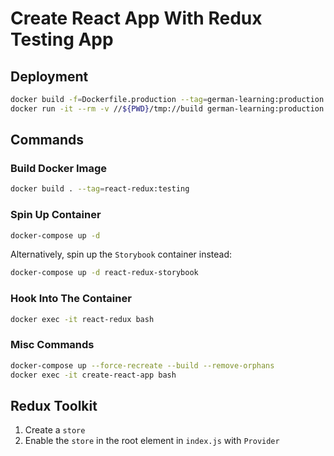 # Create React App With Redux Testing App

## Deployment

```bash
docker build -f=Dockerfile.production --tag=german-learning:production --no-cache .
docker run -it --rm -v //${PWD}/tmp://build german-learning:production bash -c "ls -l /app/build"
```

## Commands

### Build Docker Image

```bash
docker build . --tag=react-redux:testing
```

### Spin Up Container

```bash
docker-compose up -d
```

Alternatively, spin up the `Storybook` container instead:

```bash
docker-compose up -d react-redux-storybook
```

### Hook Into The Container

```bash
docker exec -it react-redux bash
```

### Misc Commands

```bash
docker-compose up --force-recreate --build --remove-orphans
docker exec -it create-react-app bash
```

## Redux Toolkit

1. Create a `store`
2. Enable the `store` in the root element in `index.js` with `Provider`
